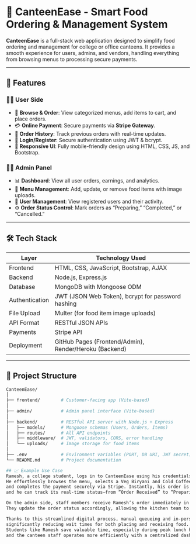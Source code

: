 # 🥗 CanteenEase - Smart Food Ordering & Management System

**CanteenEase** is a full-stack web application designed to simplify food ordering and management for college or office canteens. It provides a smooth experience for users, admins, and vendors, handling everything from browsing menus to processing secure payments.

---

## 🚀 Features

### 👨‍🍳 User Side
- 🛒 **Browse & Order**: View categorized menus, add items to cart, and place orders.
- 💳 **Online Payment**: Secure payments via **Stripe Gateway**.
- 🧾 **Order History**: Track previous orders with real-time updates.
- 🔐 **Login/Register**: Secure authentication using JWT & bcrypt.
- 📱 **Responsive UI**: Fully mobile-friendly design using HTML, CSS, JS, and Bootstrap.

### 🧑‍💼 Admin Panel
- 📊 **Dashboard**: View all user orders, earnings, and analytics.
- 🍱 **Menu Management**: Add, update, or remove food items with image uploads.
- 💼 **User Management**: View registered users and their activity.
- ⚙️ **Order Status Control**: Mark orders as “Preparing,” “Completed,” or “Cancelled.”

---

## 🛠️ Tech Stack

| Layer         | Technology Used                                      |
|---------------|-------------------------------------------------------|
| Frontend      | HTML, CSS, JavaScript, Bootstrap, AJAX                |
| Backend       | Node.js, Express.js                                   |
| Database      | MongoDB with Mongoose ODM                             |
| Authentication| JWT (JSON Web Token), bcrypt for password hashing     |
| File Upload   | Multer (for food item image uploads)                  |
| API Format    | RESTful JSON APIs                                     |
| Payments      | Stripe API                                            |
| Deployment    | GitHub Pages (Frontend/Admin), Render/Heroku (Backend)|

---

## 📂 Project Structure

```bash
CanteenEase/
│
├── frontend/        # Customer-facing app (Vite-based)
│
├── admin/           # Admin panel interface (Vite-based)
│
├── backend/         # RESTful API server with Node.js + Express
│   ├── models/      # Mongoose schemas (Users, Orders, Items)
│   ├── routes/      # All API endpoints
│   ├── middleware/  # JWT, validators, CORS, error handling
│   └── uploads/     # Image storage for food items
│
├── .env             # Environment variables (PORT, DB URI, JWT secret)
└── README.md        # Project documentation

## 📈 Example Use Case
Ramesh, a college student, logs in to CanteenEase using his credentials.
He effortlessly browses the menu, selects a Veg Biryani and Cold Coffee,
and completes the payment securely via Stripe. Instantly, his order is placed,
and he can track its real-time status—from “Order Received” to “Preparing” and eventually “Completed.”

On the admin side, staff members receive Ramesh’s order immediately in their dedicated panel.
They update the order status accordingly, allowing the kitchen team to begin preparation without delay.

Thanks to this streamlined digital process, manual queueing and in-person ordering are eliminated,
significantly reducing wait times for both placing and receiving food.
Students like Ramesh save valuable time, especially during peak lunch hours,
and the canteen staff operates more efficiently with a centralized dashboard for tracking all orders.
